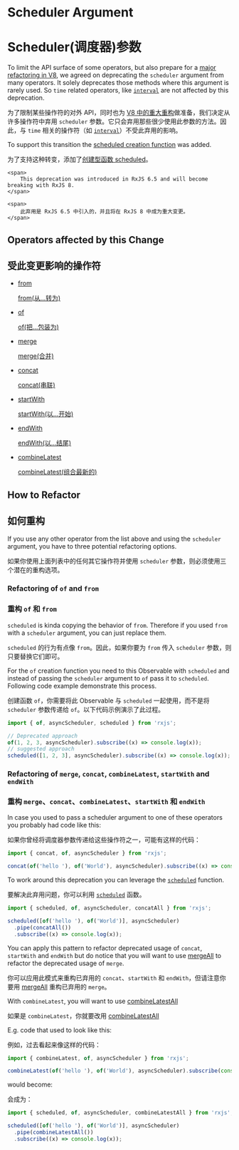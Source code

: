 # Scheduler Argument

# Scheduler(调度器)参数

To limit the API surface of some operators, but also prepare for a [major refactoring in V8](https://github.com/ReactiveX/rxjs/pull/4583), we agreed on deprecating the `scheduler` argument from many operators. It solely deprecates those methods where this argument is rarely used. So `time` related operators, like [`interval`](https://rxjs.dev/api/index/function/interval) are not affected by this deprecation.

为了限制某些操作符的对外 API，同时也为 [V8 中的重大重构](https://github.com/ReactiveX/rxjs/pull/4583)做准备，我们决定从许多操作符中弃用 `scheduler` 参数。它只会弃用那些很少使用此参数的方法。因此，与 `time` 相关的操作符（如 [`interval`](https://rxjs.dev/api/index/function/interval)）不受此弃用的影响。

To support this transition the [scheduled creation function](/api/index/function/scheduled) was added.

为了支持这种转变，添加了[创建型函数 scheduled](/api/index/function/scheduled)。

<div class="alert is-important">

    <span>
        This deprecation was introduced in RxJS 6.5 and will become breaking with RxJS 8.
    </span>

    <span>
        此弃用是 RxJS 6.5 中引入的，并且将在 RxJS 8 中成为重大变更。
    </span>

</div>

## Operators affected by this Change

## 受此变更影响的操作符

- [from](/api/index/function/from)

  [from(从...转为)](/api/index/function/from)

- [of](/api/index/function/of)

  [of(把...包装为)](/api/index/function/of)

- [merge](/api/index/function/merge)

  [merge(合并)](/api/index/function/merge)

- [concat](/api/index/function/concat)

  [concat(串联)](/api/index/function/concat)

- [startWith](/api/operators/startWith)

  [startWith(以...开始)](/api/operators/startWith)

- [endWith](/api/operators/endWith)

  [endWith(以...结尾)](/api/operators/endWith)

- [combineLatest](/api/index/function/combineLatest)

  [combineLatest(组合最新的)](/api/index/function/combineLatest)

## How to Refactor

## 如何重构

If you use any other operator from the list above and using the `scheduler` argument, you have to three potential refactoring options.

如果你使用上面列表中的任何其它操作符并使用 `scheduler` 参数，则必须使用三个潜在的重构选项。

### Refactoring of `of` and `from`

### 重构 `of` 和 `from`

`scheduled` is kinda copying the behavior of `from`. Therefore if you used `from` with a `scheduler` argument, you can just replace them.

`scheduled` 的行为有点像 `from`。因此，如果你要为 `from` 传入 `scheduler` 参数，则只要替换它们即可。

For the `of` creation function you need to this Observable with `scheduled` and instead of passing the `scheduler` argument to `of` pass it to `scheduled`. Following code example demonstrate this process.

创建函数 `of`，你需要将此 Observable 与 `scheduled` 一起使用，而不是将 `scheduler` 参数传递给 `of`。以下代码示例演示了此过程。

```ts
import { of, asyncScheduler, scheduled } from 'rxjs';

// Deprecated approach
of(1, 2, 3, asyncScheduler).subscribe((x) => console.log(x));
// suggested approach
scheduled([1, 2, 3], asyncScheduler).subscribe((x) => console.log(x));
```

### Refactoring of `merge`, `concat`, `combineLatest`, `startWith` and `endWith`

### 重构 `merge`、`concat`、`combineLatest`、`startWith` 和 `endWith`

In case you used to pass a scheduler argument to one of these operators you probably had code like this:

如果你曾经将调度器参数传递给这些操作符之一，可能有这样的代码：

```ts
import { concat, of, asyncScheduler } from 'rxjs';

concat(of('hello '), of('World'), asyncScheduler).subscribe((x) => console.log(x));
```

To work around this deprecation you can leverage the [`scheduled`](/api/index/function/scheduled) function.

要解决此弃用问题，你可以利用 [`scheduled`](/api/index/function/scheduled) 函数。

```ts
import { scheduled, of, asyncScheduler, concatAll } from 'rxjs';

scheduled([of('hello '), of('World')], asyncScheduler)
  .pipe(concatAll())
  .subscribe((x) => console.log(x));
```

You can apply this pattern to refactor deprecated usage of `concat`, `startWith` and `endWith` but do notice that you will want to use [mergeAll](/api/operators/mergeAll) to refactor the deprecated usage of `merge`.

你可以应用此模式来重构已弃用的 `concat`、`startWith` 和 `endWith`，但请注意你要用 [mergeAll](/api/operators/mergeAll) 重构已弃用的 `merge`。

With `combineLatest`, you will want to use [combineLatestAll](/api/operators/combineLatestAll)

如果是 `combineLatest`，你就要改用 [combineLatestAll](/api/operators/combineLatestAll)

E.g. code that used to look like this:

例如，过去看起来像这样的代码：

```ts
import { combineLatest, of, asyncScheduler } from 'rxjs';

combineLatest(of('hello '), of('World'), asyncScheduler).subscribe(console.log);
```

would become:

会成为：

```ts
import { scheduled, of, asyncScheduler, combineLatestAll } from 'rxjs';

scheduled([of('hello '), of('World')], asyncScheduler)
  .pipe(combineLatestAll())
  .subscribe((x) => console.log(x));
```
